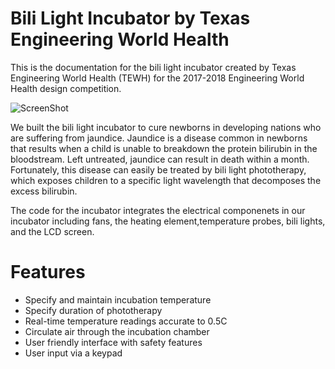 # Bili Light Incubator by Texas Engineering World Health

This is the documentation for the bili light incubator created by Texas Engineering World Health (TEWH) for the 2017-2018 Engineering World Health design competition.

![ScreenShot](https://i.redd.it/vifmhofys2u01.jpg)

We built the bili light incubator to cure newborns in developing nations who are suffering from jaundice. Jaundice is a disease common in newborns that results when a child is unable to breakdown the protein bilirubin in the bloodstream. Left untreated, jaundice can result in death within a month. Fortunately, this disease can easily be treated by bili light phototherapy, which exposes children to a specific light wavelength that decomposes the excess bilirubin. 

The code for the incubator integrates the electrical componenets in our incubator including fans, the heating element,temperature probes, bili lights, and the LCD screen.

# Features
* Specify and maintain incubation temperature
* Specify duration of phototherapy
* Real-time temperature readings accurate to 0.5C
* Circulate air through the incubation chamber
* User friendly interface with safety features
* User input via a keypad
